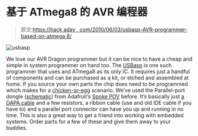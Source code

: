 # 基于 ATmega8 的 AVR 编程器

> 原文:[https://hack aday . com/2010/06/03/usbasp-AVR-programmer-based-on-atmega 8/](https://hackaday.com/2010/06/03/usbasp-avr-programmer-based-on-atmega8/)

![](../Images/8489f4b9f515b4b7e4ff29b0d2cbf196.png "usbasp")

We love our AVR Dragon programmer but it can be nice to have a cheap and simple in system programmer on hand too. The [USBasp](http://www.fischl.de/usbasp/) is one such programmer that uses and ATmega8 as its only IC. It requires just a handful of components and can be purchased as a kit, or etched and assembled at home. If you source your own parts the chip does need to be programmed which makes for a [chicken-or-egg](http://en.wikipedia.org/wiki/Chicken_or_the_egg) scenario. We’ve used the Parallel-port dongle ([schematic](http://www.ladyada.net/media/spokepov/spokepov.png)) from Adafruit’s [Spoke POV](http://www.ladyada.net/make/spokepov/index.html) before. It’s basically just [a DAPA cable](http://www.instructables.com/id/Ghetto-Programming:-Getting-started-with-AVR-micro/) and a few resistors, a ribbon cable (use and old IDE cable if you have to) and a parallel port connector can have you up and running in no time. This is also a great way to get a friend into working with embedded systems. Order parts for a few of these and give them away to your buddies.